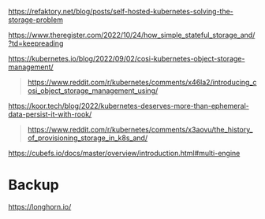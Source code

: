 https://refaktory.net/blog/posts/self-hosted-kubernetes-solving-the-storage-problem

https://www.theregister.com/2022/10/24/how_simple_stateful_storage_and/?td=keepreading

https://kubernetes.io/blog/2022/09/02/cosi-kubernetes-object-storage-management/
> https://www.reddit.com/r/kubernetes/comments/x46la2/introducing_cosi_object_storage_management_using/

https://koor.tech/blog/2022/kubernetes-deserves-more-than-ephemeral-data-persist-it-with-rook/
> https://www.reddit.com/r/kubernetes/comments/x3aovu/the_history_of_provisioning_storage_in_k8s_and/

https://cubefs.io/docs/master/overview/introduction.html#multi-engine

# Backup

https://longhorn.io/
